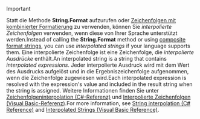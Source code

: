
> [!IMPORTANT] 
> <span data-ttu-id="f2f50-101">Statt die Methode **String.Format** aufzurufen oder [Zeichenfolgen mit kombinierter Formatierung](~/docs/standard/base-types/composite-formatting.md) zu verwenden, können Sie *interpolierte Zeichenfolgen* verwenden, wenn diese von Ihrer Sprache unterstützt werden.</span><span class="sxs-lookup"><span data-stu-id="f2f50-101">Instead of calling the **String.Format** method or using [composite format strings](~/docs/standard/base-types/composite-formatting.md), you can use *interpolated strings* if your language supports them.</span></span> <span data-ttu-id="f2f50-102">Eine interpolierte Zeichenfolge ist eine Zeichenfolge, die *interpolierte Ausdrücke* enthält.</span><span class="sxs-lookup"><span data-stu-id="f2f50-102">An interpolated string is a string that contains *interpolated expressions*.</span></span> <span data-ttu-id="f2f50-103">Jeder interpolierte Ausdruck wird mit dem Wert des Ausdrucks aufgelöst und in die Ergebniszeichenfolge aufgenommen, wenn die Zeichenfolge zugewiesen wird.</span><span class="sxs-lookup"><span data-stu-id="f2f50-103">Each interpolated expression is resolved with the expression's value and included in the result string when the string is assigned.</span></span> <span data-ttu-id="f2f50-104">Weitere Informationen finden Sie unter [Zeichenfolgeninterpolation (C#-Referenz)](~/docs/csharp/language-reference/tokens/interpolated.md) und [Interpolierte Zeichenfolgen (Visual Basic-Referenz)](~/docs/visual-basic/programming-guide/language-features/strings/interpolated-strings.md).</span><span class="sxs-lookup"><span data-stu-id="f2f50-104">For more information, see [String interpolation (C# Reference)](~/docs/csharp/language-reference/tokens/interpolated.md) and [Interpolated Strings (Visual Basic Reference)](~/docs/visual-basic/programming-guide/language-features/strings/interpolated-strings.md).</span></span> 
